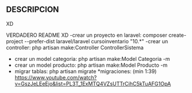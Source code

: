 
## DESCRIPCION

XD


VERDADERO README XD
-crear un proyecto en laravel: composer create-project --prefer-dist laravel/laravel cursoinventario "10.*"
-crear un controller: php artisan make:Controller ControllerSistema
- crear un model categoria:  php artisan make:Model Categoria -m
- crear un model producto:  php artisan make:Model Producto -m
- migrar tablas: php artisan migrate
*migraciones: (min 1:39) https://www.youtube.com/watch?v=GszJeLEeEjo&list=PL3T_1ExMTQ4VZsUTTrCihC5kTuAFG1OpA 

